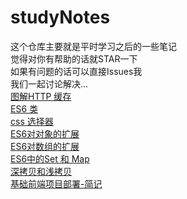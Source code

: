 # studyNotes
这个仓库主要就是平时学习之后的一些笔记<br>
觉得对你有帮助的话就STAR一下<br>
如果有问题的话可以直接Issues我<br>
我们一起讨论解决...<br>
[图解HTTP 缓存](https://github.com/yangzaiwangzi/studyNotes/blob/master/HTTPcache.md)<br>
[ES6 类](https://github.com/yangzaiwangzi/studyNotes/blob/master/class.md)<br>
[css 选择器](https://github.com/yangzaiwangzi/studyNotes/blob/master/cssSelector.md)<br>
[ES6对对象的扩展](https://github.com/yangzaiwangzi/studyNotes/blob/master/upDateObject.md)<br>
[ES6对数组的扩展](https://github.com/yangzaiwangzi/studyNotes/blob/master/updateArray.md)<br>
[ES6中的Set 和 Map](https://github.com/yangzaiwangzi/studyNotes/blob/master/Set&Map.md)<br>
[深拷贝和浅拷贝](https://github.com/yangzaiwangzi/studyNotes/blob/master/extend.md)<br>
[基础前端项目部署-简记]()<br>

